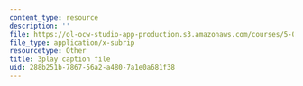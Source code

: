 ```yaml
---
content_type: resource
description: ''
file: https://ol-ocw-studio-app-production.s3.amazonaws.com/courses/5-07sc-biological-chemistry-i-fall-2013/288b251b786756a2a4807a1e0a681f38_eOYHJLqP2Ps.vtt
file_type: application/x-subrip
resourcetype: Other
title: 3play caption file
uid: 288b251b-7867-56a2-a480-7a1e0a681f38
---
```

